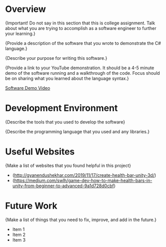 # Overview

{Important! Do not say in this section that this is college assignment. Talk about what you are trying to accomplish as a software engineer to further your learning.}

{Provide a description of the software that you wrote to demonstrate the C# language.}

{Describe your purpose for writing this software.}

{Provide a link to your YouTube demonstration. It should be a 4-5 minute demo of the software running and a walkthrough of the code. Focus should be on sharing what you learned about the language syntax.}

[Software Demo Video](http://youtube.link.goes.here)

# Development Environment

{Describe the tools that you used to develop the software}

{Describe the programming language that you used and any libraries.}

# Useful Websites

{Make a list of websites that you found helpful in this project}

- (http://gyanendushekhar.com/2019/11/17/create-health-bar-unity-3d/)
- (https://medium.com/swlh/game-dev-how-to-make-health-bars-in-unity-from-beginner-to-advanced-9a1d728d0cbf)
# Future Work

{Make a list of things that you need to fix, improve, and add in the future.}

- Item 1
- Item 2
- Item 3
